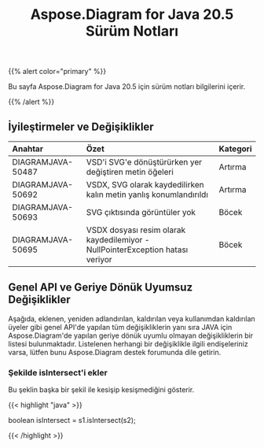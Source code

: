 ﻿---
title: Aspose.Diagram for Java 20.5 Sürüm Notları
type: docs
weight: 30
url: /tr/java/aspose-diagram-for-java-20-5-release-notes/
---
{{% alert color="primary" %}} 

Bu sayfa Aspose.Diagram for Java 20.5 için sürüm notları bilgilerini içerir.

{{% /alert %}} 
## **İyileştirmeler ve Değişiklikler**

|**Anahtar**|**Özet**|**Kategori**|
|:- |:- |:- |
|DIAGRAMJAVA-50487|VSD'i SVG'e dönüştürürken yer değiştiren metin öğeleri|Artırma|
|DIAGRAMJAVA-50692|VSDX, SVG olarak kaydedilirken kalın metin yanlış konumlandırıldı|Artırma|
|DIAGRAMJAVA-50693|SVG çıktısında görüntüler yok|Böcek|
|DIAGRAMJAVA-50695|VSDX dosyası resim olarak kaydedilemiyor - NullPointerException hatası veriyor|Böcek|
## **Genel API ve Geriye Dönük Uyumsuz Değişiklikler**
Aşağıda, eklenen, yeniden adlandırılan, kaldırılan veya kullanımdan kaldırılan üyeler gibi genel API'de yapılan tüm değişikliklerin yanı sıra JAVA için Aspose.Diagram'de yapılan geriye dönük uyumlu olmayan değişikliklerin bir listesi bulunmaktadır. Listelenen herhangi bir değişiklikle ilgili endişeleriniz varsa, lütfen bunu Aspose.Diagram destek forumunda dile getirin.
### **Şekilde isIntersect'i ekler**
Bu şeklin başka bir şekil ile kesişip kesişmediğini gösterir.

{{< highlight "java" >}}

 boolean isIntersect = s1.isIntersect(s2);

{{< /highlight >}}

